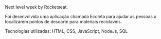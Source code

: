 Next level week by Rocketseat.

Foi desenvolvida uma aplicação chamada Ecoleta para ajudar as pessoas a localizarem pontos de descarte para materiais reciclaveis. 

Tecnologias utilizadas: HTML, CSS, JavaScript, NodeJs, SQL